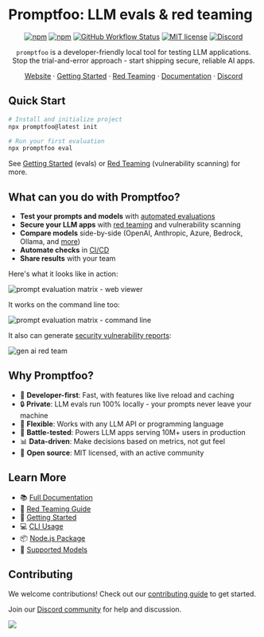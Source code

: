# Promptfoo: LLM evals & red teaming

<p align="center">
  <a href="https://npmjs.com/package/promptfoo"><img src="https://img.shields.io/npm/v/promptfoo" alt="npm"></a>
  <a href="https://npmjs.com/package/promptfoo"><img src="https://img.shields.io/npm/dm/promptfoo" alt="npm"></a>
  <a href="https://github.com/promptfoo/promptfoo/actions/workflows/main.yml"><img src="https://img.shields.io/github/actions/workflow/status/promptfoo/promptfoo/main.yml" alt="GitHub Workflow Status"></a>
  <a href="https://github.com/promptfoo/promptfoo/blob/main/LICENSE"><img src="https://img.shields.io/github/license/promptfoo/promptfoo" alt="MIT license"></a>
  <a href="https://discord.gg/promptfoo"><img src="https://github.com/user-attachments/assets/2092591a-ccc5-42a7-aeb6-24a2808950fd" alt="Discord"></a>
</p>

<p align="center">
  <code>promptfoo</code> is a developer-friendly local tool for testing LLM applications. Stop the trial-and-error approach - start shipping secure, reliable AI apps.
</p>

<p align="center">
  <a href="https://www.promptfoo.dev">Website</a> ·
  <a href="https://www.promptfoo.dev/docs/getting-started/">Getting Started</a> ·
  <a href="https://www.promptfoo.dev/docs/red-team/">Red Teaming</a> ·
  <a href="https://www.promptfoo.dev/docs/">Documentation</a> ·
  <a href="https://discord.gg/promptfoo">Discord</a>
</p>

## Quick Start

```sh
# Install and initialize project
npx promptfoo@latest init

# Run your first evaluation
npx promptfoo eval
```

See [Getting Started](https://www.promptfoo.dev/docs/getting-started/) (evals) or [Red Teaming](https://www.promptfoo.dev/docs/red-team/) (vulnerability scanning) for more.

## What can you do with Promptfoo?

- **Test your prompts and models** with [automated evaluations](https://www.promptfoo.dev/docs/getting-started/)
- **Secure your LLM apps** with [red teaming](https://www.promptfoo.dev/docs/red-team/) and vulnerability scanning
- **Compare models** side-by-side (OpenAI, Anthropic, Azure, Bedrock, Ollama, and [more](https://www.promptfoo.dev/docs/providers/))
- **Automate checks** in [CI/CD](https://www.promptfoo.dev/docs/integrations/ci-cd/)
- **Share results** with your team

Here's what it looks like in action:

![prompt evaluation matrix - web viewer](https://www.promptfoo.dev/img/claude-vs-gpt-example@2x.png)

It works on the command line too:

![prompt evaluation matrix - command line](https://github.com/promptfoo/promptfoo/assets/310310/480e1114-d049-40b9-bd5f-f81c15060284)

It also can generate [security vulnerability reports](https://www.promptfoo.dev/docs/red-team/):

![gen ai red team](https://www.promptfoo.dev/img/riskreport-1@2x.png)

## Why Promptfoo?

- 🚀 **Developer-first**: Fast, with features like live reload and caching
- 🔒 **Private**: LLM evals run 100% locally - your prompts never leave your machine
- 🔧 **Flexible**: Works with any LLM API or programming language
- 💪 **Battle-tested**: Powers LLM apps serving 10M+ users in production
- 📊 **Data-driven**: Make decisions based on metrics, not gut feel
- 🤝 **Open source**: MIT licensed, with an active community

## Learn More

- 📚 [Full Documentation](https://www.promptfoo.dev/docs/intro/)
- 🔐 [Red Teaming Guide](https://www.promptfoo.dev/docs/red-team/)
- 🎯 [Getting Started](https://www.promptfoo.dev/docs/getting-started/)
- 💻 [CLI Usage](https://www.promptfoo.dev/docs/usage/command-line/)
- 📦 [Node.js Package](https://www.promptfoo.dev/docs/usage/node-package/)
- 🤖 [Supported Models](https://www.promptfoo.dev/docs/providers/)

## Contributing

We welcome contributions! Check out our [contributing guide](https://www.promptfoo.dev/docs/contributing/) to get started.

Join our [Discord community](https://discord.gg/promptfoo) for help and discussion.

<a href="https://github.com/promptfoo/promptfoo/graphs/contributors">
  <img src="https://contrib.rocks/image?repo=promptfoo/promptfoo" />
</a>
